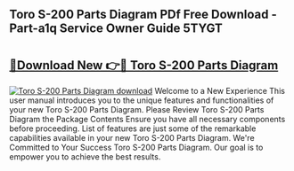 ## Toro S-200 Parts Diagram PDf Free Download - Part-a1q Service Owner Guide 5TYGT

# <h2><a href="http://dfovqey.blite.top/?on=Toro+S-200+Parts+Diagram">🔗Download New 👉🔴 Toro S-200 Parts Diagram</a></h2>

[![Toro S-200 Parts Diagram download](https://i.imgur.com/lujVjoI.png)](http://dfovqey.blite.top/?on=Toro+S-200+Parts+Diagram)
Welcome to a New Experience This user manual introduces you to the unique features and functionalities of your new Toro S-200 Parts Diagram. Please Review Toro S-200 Parts Diagram the Package Contents Ensure you have all necessary components before proceeding. List of features are just some of the remarkable capabilities available in your new Toro S-200 Parts Diagram. We're Committed to Your Success Toro S-200 Parts Diagram. Our goal is to empower you to achieve the best results.
